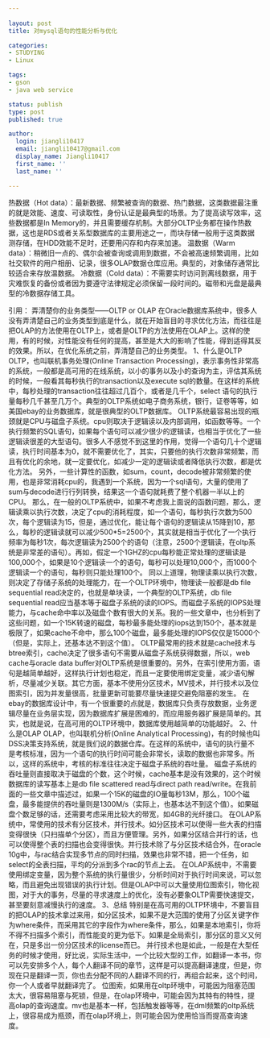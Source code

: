```yaml
---
 
layout: post
title: 对mysql语句的性能分析与优化

categories:
- STUDYING
- Linux

tags:
- gson 
- java web service

status: publish
type: post
published: true

author:
  login: jiangli10417 
  email: jiangli10417@gmail.com
  display_name: Jiangli10417
  first_name: ''
  last_name: ''

---
```

热数据（Hot data）：最新数据、频繁被查询的数据、热门数据，这类数据最注重的就是效能、速度、可读取性，身份认证是最典型的场景。为了提高读写效率，这些数据都是In Memory的，并且需要缓存机制。大部分OLTP业务都在操作热数据，这也是RDS或者关系型数据库的主要用途之一，而块存储一般用于这类数据测存储，在HDD效能不足时，还要用闪存和内存来加速。
温数据（Warm data）：稍微旧一点的、偶尔会被查询或调用到数据，不会被高速频繁调用，比如社交软件的用户相册、记录，很多OLAP数据仓库应用。典型的，对象储存通常比较适合来存放温数据。
冷数据（Cold data）：不需要实时访问到离线数据，用于灾难恢复的备份或者因为要遵守法律规定必须保留一段时间的。磁带和光盘是最典型的冷数据存储工具。

引用：
    弄清楚你的业务类型——OLTP or OLAP    在Oracle数据库系统中，很多人没有弄清楚自己的业务类型到底是什么，就在开始盲目的寻求优化方法，而往往是把OLAP的方法使用在OLTP上，或者是OLTP的方法使用在OLAP上。这样的使用，有的时候，对性能没有任何的提高，甚至是大大的影响了性能，得到适得其反的效果。所以，在优化系统之前，弄清楚自己的业务类型。   1、什么是OLTP       OLTP，也叫联机事务处理(Online Transaction
Processing)，表示事务性非常高的系统，一般都是高可用的在线系统，以小的事务以及小的查询为主，评估其系统的时候，一般看其每秒执行的transaction以及execute sql的数量。在这样的系统中，每秒处理的transaction往往超过几百个，或者是几千个，select 语句的执行量每秒几千甚至几万个。典型的OLTP系统如电子商务系统，银行，证卷等等，如美国ebay的业务数据库，就是很典型的OLTP数据库。
OLTP系统最容易出现的瓶颈就是CPU与磁盘子系统。cpu则取决于逻辑读以及内部调用，如函数等等。一个执行频繁的SQL语句，如果每个语句可以减少很少的逻辑读，也相当于优化了一些逻辑读很差的大型语句。很多人不感觉不到这里的作用，觉得一个语句几十个逻辑读，执行时间基本为0，就不需要优化了，其实，只要他的执行次数非常频繁，而且有优化的余地，就一定要优化，如减少一定的逻辑读或者降低执行次数，都是优化方法。
另外，一些计算性的函数，如sum，count，decode被非常频繁的使用，也是非常消耗cpu的，我遇到一个系统，因为一个sql语句，大量的使用了sum与decode进行行列转换，结果这一个语句就耗费了整个机器一半以上的CPU。
    那么，在一般的OLTP系统中，如果不考虑我上面说的函数问题，那么，逻辑读乘以执行次数，决定了cpu的消耗程度，如一个语句，每秒执行次数为500次，每个逻辑读为15，但是，通过优化，能让每个语句的逻辑读从15降到10，那么，每秒的逻辑读就可以减少500*5=2500个，其实就是相当于优化了一个执行频率为每秒1次，每次逻辑读为2500个的语句（注意，2500个逻辑读，在oltp系统是非常差的语句）。再如，假定一个1GHZ的cpu每秒能正常处理的逻辑读是100,000个，如果是10个逻辑读一个的语句，每秒可以处理10,000个，而1000个逻辑读一个的语句，每秒则只能处理100个。
同以上道理，物理读乘以执行次数，则决定了存储子系统的处理能力，在一个OLTP环境中，物理读一般都是db file sequential read决定的，也就是单块读，一个典型的OLTP系统，db file sequential
read应当基本等于磁盘子系统的读的IOPS。而磁盘子系统的IOPS处理能力，与cache命中率以及磁盘个数有很大的关系。我的一些文章中，也分析到了这些问题，如一个15K转速的磁盘，每秒最多能处理的iops达到150个，基本就是极限了，如果cache不命中，那么100个磁盘，最多能处理的IOPS仅仅是15000个（但是，实际上，还基本达不到这个值）。
OLTP最常用的技术就是cache技术与btree索引，cache决定了很多语句不需要从磁盘子系统获得数据，所以，web cache与oracle data buffer对OLTP系统是很重要的。另外，在索引使用方面，语句是越简单越好，这样执行计划也稳定，而且一定要使用绑定变量，减少语句解析，尽量减少关联。其它方面，基本不使用分区技术，MV技术，并行技术以及位图索引，因为并发量很高，批量更新可能要尽量快速提交避免阻塞的发生。
在ebay的数据库设计中，有一个很重要的点就是，数据库只负责存放数据，业务逻辑尽量在业务层实现，因为数据库扩展是困难的，而应用服务器扩展是简单的。其实，也就是说，在高可用的OLTP环境中，数据库使用越简单的功能越好。
    2、什么是OLAP      OLAP，也叫联机分析(Online Analytical Processing)，有的时候也叫DSS决策支持系统，就是我们说的数据仓库。在这样的系统中，语句的执行量不是考核标准，因为一个语句的执行时间可能会非常长，读取的数据也非常多。所以，这样的系统中，考核的标准往往决定于磁盘子系统的吞吐量。
磁盘子系统的吞吐量则直接取决于磁盘的个数，这个时候，cache基本是没有效果的，这个时候数据库的读写基本上是db file scattered read与direct path read/write。在我前面的一些文章中描述过，如果一个15K的磁盘的IO量每秒13M，那么，100个磁盘，最多能提供的吞吐量则是1300M/s（实际上，也基本达不到这个值）。如果磁盘个数足够的话，还需要考虑采用比较大的带宽，如4GB的光纤接口。
在OLAP系统中，常使用的技术有分区技术，并行技术。如分区技术可以使得一些大表的扫描变得很快（只扫描单个分区），而且方便管理。另外，如果分区结合并行的话，也可以使得整个表的扫描也会变得很快。并行技术除了与分区技术结合外，在oracle 10g中，与rac结合实现多节点的同时扫描，效果也非常不错，把一个任务，如select的全表扫描，平均的分派到多个rac的节点上去。
在OLAP系统中，不需要使用绑定变量，因为整个系统的执行量很少，分析时间对于执行时间来说，可以忽略，而且避免出现错误的执行计划。但是OLAP中可以大量使用位图索引，物化视图，对于大的事务，尽量的寻求速度上的优化，没有必要象OLTP需要快速提交，甚至要刻意减慢执行的速度。 
    3、总结      特别是在高可用的OLTP环境中，不要盲目的把OLAP的技术拿过来用，如分区技术，如果不是大范围的使用了分区关键字作为where条件，而采用其它的字段作为where条件，那么，如果是本地索引，你将不得不扫描多个索引，而性能变的更为低下。如果是全局索引，那分区的意义又何在，只是多出一份分区技术的license而已。
    并行技术也是如此，一般是在大型任务的时候才使用，好比说，实际生活中，一个比较大型的工作，如翻译一本书，你可以先安排多个人，每个人翻译不同的章节，这样是可以提高翻译速度，但是，你现在只是翻译一页，你也去分配不同的人翻译不同的行，再组合起来，这个时间，你一个人或者早就翻译完了。
    位图索，如果用在oltp环境中，可能因为阻塞范围太大，很容易阻塞与死锁，但是，在olap环境中，可能会因为其特有的特性，提高olap的查询速度。mv也是基本一样，包括触发器等等，在dml频繁的oltp系统上，很容易成为瓶颈，而在olap环境上，则可能会因为使用恰当而提高查询速度。
